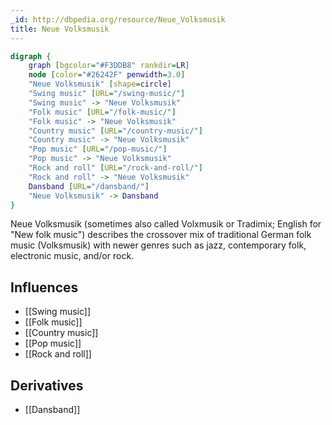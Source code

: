 ```yaml
---
_id: http://dbpedia.org/resource/Neue_Volksmusik
title: Neue Volksmusik
---
```


```dot
digraph {
	graph [bgcolor="#F3DDB8" rankdir=LR]
	node [color="#26242F" penwidth=3.0]
	"Neue Volksmusik" [shape=circle]
	"Swing music" [URL="/swing-music/"]
	"Swing music" -> "Neue Volksmusik"
	"Folk music" [URL="/folk-music/"]
	"Folk music" -> "Neue Volksmusik"
	"Country music" [URL="/country-music/"]
	"Country music" -> "Neue Volksmusik"
	"Pop music" [URL="/pop-music/"]
	"Pop music" -> "Neue Volksmusik"
	"Rock and roll" [URL="/rock-and-roll/"]
	"Rock and roll" -> "Neue Volksmusik"
	Dansband [URL="/dansband/"]
	"Neue Volksmusik" -> Dansband
}
```

Neue Volksmusik (sometimes also called Volxmusik or Tradimix; English for "New folk music") describes the crossover mix of traditional German folk music (Volksmusik) with newer genres such as jazz, contemporary folk, electronic music, and/or rock.

## Influences
- [[Swing music]]
- [[Folk music]]
- [[Country music]]
- [[Pop music]]
- [[Rock and roll]]

## Derivatives
- [[Dansband]]
